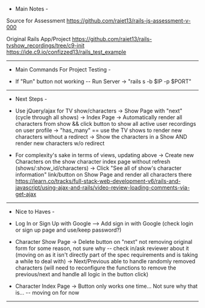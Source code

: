 - Main Notes - 

Source for Assessment
    https://github.com/raiet13/rails-js-assessment-v-000
    
Original Rails App/Project
    https://github.com/raiet13/rails-tvshow_recordings/tree/c9-init
    https://ide.c9.io/confizzed13/rails_test_example


- - - - - - - - - - - - - - - - - - - - - - - - - - - - - - - - - - - - 

- Main Commands For Project Testing -

- If "Run" button not working -- Run Server -> "rails s -b $IP -p $PORT"



- - - - - - - - - - - - - - - - - - - - - - - - - - - - - - - - - - - - 

- Next Steps - 

- Use jQuery/ajax for TV show/characters
    -> Show Page with "next" (cycle through all shows)
    -> Index Page -> Automatically render all characters from show && click button to show all active user recordings on user profile
    -> "has_many" == use the TV shows to render new characters without a redirect
        -> Show the characters in a Show AND render new characters w/o redirect

- For complexity's sake in terms of views, updating above
    -> Create new Characters on the show character index page without refresh (shows/:show_id/characters)
    -> Click "See all of show's character information" link/button on Show Page and render all characters there
        https://learn.co/tracks/full-stack-web-development-v6/rails-and-javascript/using-ajax-and-rails/video-review-loading-comments-via-get-ajax

- - - - - - - - - - - - - - - - - - - - - - - - - - - - - - - - - - - - 

- Nice to Haves - 

- Log In or Sign Up with Google --> Add sign in with Google (check login or sign up page and use/keep password?)

- Character Show Page 
-> Delete button on "next" not removing original form for some reason, not sure why -- check in/ask reviewer about it (moving on as it isn't directly part of the spec requirements and is taking a while to deal with)
-> Next/Previous able to handle randomly removed characters (will need to reconfigure the functions to remove the previous/next and handle all logic in the button click)

- Character Index Page
    -> Button only works one time... Not sure why that is... -- moving on for now



- - - - - - - - - - - - - - - - - - - - - - - - - - - - - - - - - - - - 
